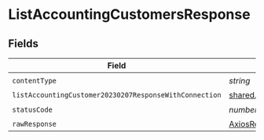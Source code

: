 # ListAccountingCustomersResponse


## Fields

| Field                                                                                                                                      | Type                                                                                                                                       | Required                                                                                                                                   | Description                                                                                                                                |
| ------------------------------------------------------------------------------------------------------------------------------------------ | ------------------------------------------------------------------------------------------------------------------------------------------ | ------------------------------------------------------------------------------------------------------------------------------------------ | ------------------------------------------------------------------------------------------------------------------------------------------ |
| `contentType`                                                                                                                              | *string*                                                                                                                                   | :heavy_check_mark:                                                                                                                         | N/A                                                                                                                                        |
| `listAccountingCustomer20230207ResponseWithConnection`                                                                                     | [shared.ListAccountingCustomer20230207ResponseWithConnection](../../models/shared/listaccountingcustomer20230207responsewithconnection.md) | :heavy_minus_sign:                                                                                                                         | N/A                                                                                                                                        |
| `statusCode`                                                                                                                               | *number*                                                                                                                                   | :heavy_check_mark:                                                                                                                         | N/A                                                                                                                                        |
| `rawResponse`                                                                                                                              | [AxiosResponse>](https://axios-http.com/docs/res_schema)                                                                                   | :heavy_minus_sign:                                                                                                                         | N/A                                                                                                                                        |